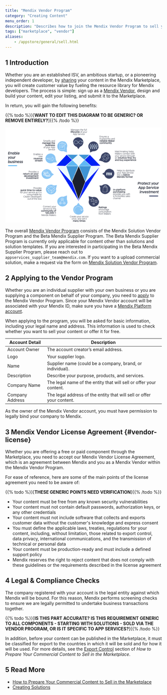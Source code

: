 ```yaml
---
title: "Mendix Vendor Program"
category: "Creating Content"
menu_order: 1
description: "Describes how to join the Mendix Vendor Program to sell your content in the Mendix Marketplace."
tags: ["marketplace", "vendor"]
aliases:
    - /appstore/general/sell.html
---
```


## 1 Introduction

Whether you are an established ISV, an ambitious startup, or a pioneering independent developer, by [sharing](/appstore/general/share-app-store-content) your content in the Mendix Marketplace, you will create customer value by fueling the resource library for Mendix developers. The process is simple: sign up as a [Mendix Vendor](https://www.mendix.com/marketplace-vendor-program/), design and build your content, edit your listing, and submit it to the Marketplace.

In return, you will gain the following benefits:

{{% todo %}}[**WANT TO EDIT THIS DIAGRAM TO BE GENERIC? OR REMOVE ENTIRELY?**]{{% /todo %}}

![](attachments/as-prepare/benefits.png)

The overall [Mendix Vendor Program](https://www.mendix.com/marketplace-vendor-program/) consists of the Mendix Solution Vendor Program and the Beta Mendix Supplier Program. The Beta Mendix Supplier Program is currently only applicable for content other than solutions and solution templates. If you are interested in participating in the Beta Mendix Supplier Program, please reach out to `appservices_supplier_team@mendix.com`. If you want to a upload commercial solution, make a request via the form on [Mendix Solution Vendor Program](https://www.mendix.com/marketplace-vendor-program/solutions/).

## 2 Applying to the Vendor Program

Whether you are an individual supplier with your own business or you are supplying a component on behalf of your company, you need to [apply](https://www.mendix.com/marketplace-vendor-program/#contactForm) to the Mendix Vendor Program. Since your Mendix Vendor account will be associated with your Mendix ID, make sure you have a [Mendix Platform account](https://signup.mendix.com/). 

When applying to the program, you will be asked for basic information, including your legal name and address. This information is used to check whether you want to sell your content or offer it for free.

| Account Detail | Description |
| --- | --- |
| Account Owner | The account creator’s email address. |
| Logo | Your supplier logo. |
| Name | Supplier name (could be a company, brand, or individual). |
| Description | Describe your purpose, products, and services. |
| Company Name | The legal name of the entity that will sell or offer your content. |
| Company Address | The legal address of the entity that will sell or offer your content. |

As the owner of the Mendix Vendor account, you must have permission to legally bind your company to Mendix.

## 3 Mendix Vendor License Agreement {#vendor-license}

Whether you are offering a free or paid component through the Marketplace, you need to accept our Mendix Vendor License Agreement, which is an agreement between Mendix and you as a Mendix Vendor within the Mendix Vendor Program.

For ease of reference, here are some of the main points of the license agreement you need to be aware of:

{{% todo %}}[**THESE GENERIC POINTS NEED VERIFICATION**]{{% /todo %}}

* Your content must be free from any known security vulnerabilities
* Your content must not contain default passwords, authorization keys, or any other credentials
* Your content must not include software that collects and exports customer data without the customer's knowledge and express consent
* You must define the applicable laws, treaties, regulations for your content, including, without limitation, those related to export control, data privacy, international communications, and the transmission of technical or personal data
* Your content must be production-ready and must include a defined support policy
* Mendix reserves the right to reject content that does not comply with these guidelines or the requirements described in the license agreement

## 4 Legal & Compliance Checks

The company registered with your account is the legal entity against which Mendix will be bound. For this reason, Mendix performs screening checks to ensure we are legally permitted to undertake business transactions together.

{{% todo %}}[**IS THIS PART ACCURATE? IS THIS REQUIREMENT GENERIC TO ALL COMPONENTS - STARTING WITH SOLUTIONS - SOLD VIA THE VENDOR PROGRAM, OR IS IT SPECIFIC TO APP SERVICES?**]{{% /todo %}}

In addition, before your content can be published in the Marketplace, it must be classified for export to the countries in which it will be sold and for how it will be used. For more details, see the [Export Control](as-prepare#export-control) section of *How to Prepare Your Commercial Content to Sell in the Marketplace*.

## 5 Read More

* [How to Prepare Your Commercial Content to Sell in the Marketplace](as-prepare)
* [Creating Solutions](sol-solutions-guide)
